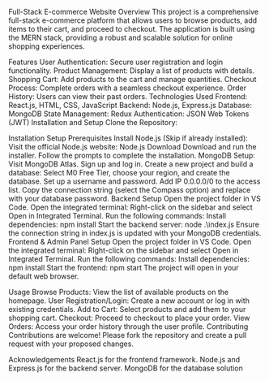 Full-Stack E-commerce Website
Overview
This project is a comprehensive full-stack e-commerce platform that allows users to browse products, add items to their cart, and proceed to checkout.
The application is built using the MERN stack, providing a robust and scalable solution for online shopping experiences.

Features
User Authentication: Secure user registration and login functionality.
Product Management: Display a list of products with details.
Shopping Cart: Add products to the cart and manage quantities.
Checkout Process: Complete orders with a seamless checkout experience.
Order History: Users can view their past orders.
Technologies Used
Frontend: React.js, HTML, CSS, JavaScript
Backend: Node.js, Express.js
Database: MongoDB
State Management: Redux
Authentication: JSON Web Tokens (JWT)
Installation and Setup
Clone the Repository:

Installation Setup
Prerequisites
Install Node.js (Skip if already installed):
Visit the official Node.js website: Node.js Download
Download and run the installer.
Follow the prompts to complete the installation.
MongoDB Setup:
Visit MongoDB Atlas.
Sign up and log in.
Create a new project and build a database:
Select M0 Free Tier, choose your region, and create the database.
Set up a username and password.
Add IP 0.0.0.0/0 to the access list.
Copy the connection string (select the Compass option) and replace <password> with your database password.
Backend Setup
Open the project folder in VS Code.
Open the integrated terminal:
Right-click on the sidebar and select Open in Integrated Terminal.
Run the following commands:
Install dependencies:
npm install
Start the backend server:
node .\index.js
Ensure the connection string in index.js is updated with your MongoDB credentials.
Frontend & Admin Panel Setup
Open the project folder in VS Code.
Open the integrated terminal:
Right-click on the sidebar and select Open in Integrated Terminal.
Run the following commands:
Install dependencies:
npm install
Start the frontend:
npm start
The project will open in your default web browser.



Usage
Browse Products: View the list of available products on the homepage.
User Registration/Login: Create a new account or log in with existing credentials.
Add to Cart: Select products and add them to your shopping cart.
Checkout: Proceed to checkout to place your order.
View Orders: Access your order history through the user profile.
Contributing
Contributions are welcome! Please fork the repository and create a pull request with your proposed changes.


Acknowledgements
React.js for the frontend framework.
Node.js and Express.js for the backend server.
MongoDB for the database solution
